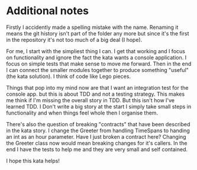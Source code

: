 # Additional notes
Firstly I accidently made a spelling mistake with the name. Renaming it means the git history isn't part of the folder any more but since it's the first in the repository it's not too much of a big deal (I hope).

For me, I start with the simpliest thing I can. I get that working and I focus on functionality and ignore the fact the kata wants a console application. I focus on simple tests that make sense to move me forward. Then in the end I can connect the smaller modules together to produce something "useful" (the kata solution). I think of code like Lego pieces.

Things that pop into my mind now are that I want an integration test for the console app. but this is about TDD and not a testing strategy. This makes me think if I'm missing the overall story in TDD. But this isn't how I've learned TDD. I Don't write a big story at the start I simply take small steps in functionality and when things feel whole then I organise them.

There's also the question of breaking "contracts" that have been described in the kata story. I change the Greeter from handling TimeSpans to handing an int as an hour parameter. Have I just broken a contract here? Changing the Greeter class now would mean breaking changes for it's callers. In the end I have the tests to help me and they are very small and self contained.

I hope this kata helps!